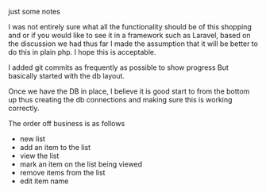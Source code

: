 just some notes

I was not entirely sure what all the functionality should be of this shopping and or if you 
would like to see it in a framework such as Laravel, based on the discussion we had thus far I made the assumption 
that it will be better to do this in plain php. I hope this is acceptable.

I added git commits as frequently as possible to show progress
But basically started with the db layout.

Once we have the DB in place, I believe it is good start to from the bottom up
thus creating the db connections and making sure this is working correctly.

The order off business is as follows
 - new list
 - add an item to the list
 - view the list
 - mark an item on the list being viewed
 - remove items from the list
 - edit item name
